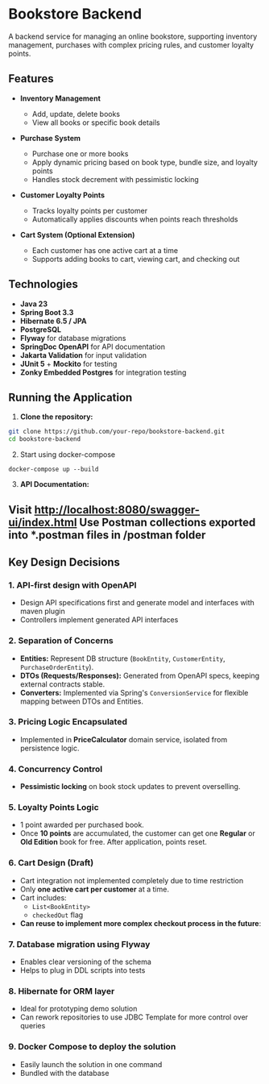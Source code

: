 # Bookstore Backend

A backend service for managing an online bookstore, supporting inventory management, purchases with complex pricing rules, and customer loyalty points.

## Features

- **Inventory Management**
    - Add, update, delete books
    - View all books or specific book details

- **Purchase System**
    - Purchase one or more books
    - Apply dynamic pricing based on book type, bundle size, and loyalty points
    - Handles stock decrement with pessimistic locking

- **Customer Loyalty Points**
    - Tracks loyalty points per customer
    - Automatically applies discounts when points reach thresholds

- **Cart System (Optional Extension)**
    - Each customer has one active cart at a time
    - Supports adding books to cart, viewing cart, and checking out

## Technologies

- **Java 23**
- **Spring Boot 3.3**
- **Hibernate 6.5 / JPA**
- **PostgreSQL**
- **Flyway** for database migrations
- **SpringDoc OpenAPI** for API documentation
- **Jakarta Validation** for input validation
- **JUnit 5** + **Mockito** for testing
- **Zonky Embedded Postgres** for integration testing

## Running the Application

1. **Clone the repository:**

```bash
git clone https://github.com/your-repo/bookstore-backend.git
cd bookstore-backend
```

2. Start using docker-compose

```docker-compose up --build```

3. **API Documentation:**

Visit [http://localhost:8080/swagger-ui/index.html](http://localhost:8080/swagger-ui/index.html)
Use Postman collections exported into *.postman files in /postman folder
---

## Key Design Decisions

### **1. API-first design with OpenAPI**
- Design API specifications first and generate model and interfaces with maven plugin
- Controllers implement generated API interfaces

### **2. Separation of Concerns**
- **Entities:** Represent DB structure (`BookEntity`, `CustomerEntity`, `PurchaseOrderEntity`).
- **DTOs (Requests/Responses):** Generated from OpenAPI specs, keeping external contracts stable.
- **Converters:** Implemented via Spring's `ConversionService` for flexible mapping between DTOs and Entities.

### **3. Pricing Logic Encapsulated**
- Implemented in **PriceCalculator** domain service, isolated from persistence logic.

### **4. Concurrency Control**
- **Pessimistic locking** on book stock updates to prevent overselling.

### **5. Loyalty Points Logic**
- 1 point awarded per purchased book.
- Once **10 points** are accumulated, the customer can get one **Regular** or **Old Edition** book for free. After application, points reset.

### **6. Cart Design (Draft)**
- Cart integration not implemented completely due to time restriction
- Only **one active cart per customer** at a time.
- Cart includes:
    - `List<BookEntity>`
    - `checkedOut` flag
- **Can reuse to implement more complex checkout process in the future**:

### **7. Database migration using Flyway**
- Enables clear versioning of the schema
- Helps to plug in DDL scripts into tests

### **8. Hibernate for ORM layer**
- Ideal for prototyping demo solution
- Can rework repositories to use JDBC Template for more control over queries

### **9. Docker Compose to deploy the solution**
- Easily launch the solution in one command
- Bundled with the database
